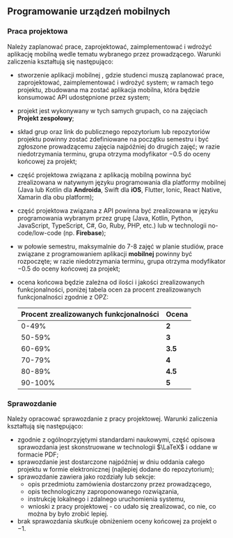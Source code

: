 ## Programowanie urządzeń mobilnych

### Praca projektowa

Należy zaplanować prace, zaprojektować, zaimplementować i wdrożyć aplikację mobilną wedle tematu wybranego przez
prowadzącego.
Warunki zaliczenia kształtują się następująco:

- stworzenie aplikacji mobilnej , gdzie studenci muszą zaplanować prace, zaprojektować, zaimplementować i wdrożyć system; 
  w ramach tego projektu, zbudowana ma zostać aplikacja mobilna, która będzie konsumować API udostępnione przez system;
- projekt jest wykonywany w tych samych grupach, co na zajęciach **Projekt zespołowy**;
- skład grup oraz link do publicznego repozytorium lub repozytoriów projektu powinny zostać zdefiniowane na początku
  semestru i być zgłoszone prowadzącemu zajęcia najpóźniej do drugich zajęć; w razie niedotrzymania terminu, grupa otrzyma modyfikator $-0.5$ do oceny końcowej za projekt;
- część projektowa związana z aplikacją mobilną powinna być zrealizowana w natywnym języku programowania dla platformy
  mobilnej (Java lub Kotlin dla **Androida**, Swift dla **iOS**, Flutter, Ionic, React Native, Xamarin dla obu
  platform);
- część projektowa związana z API powinna być zrealizowana w języku programowania wybranym przez grupę (Java, Kotlin,
  Python, JavaScript, TypeScript, C#, Go, Ruby, PHP, etc.) lub w technologii no-code/low-code  (np. **Firebase**);
- w połowie semestru, maksymalnie do 7-8 zajęć w planie studiów, prace związane z programowaniem aplikacji **mobilnej**
  powinny być rozpoczęte; w razie niedotrzymania terminu, grupa otrzyma modyfikator $-0.5$ do oceny końcowej za projekt;
- ocena końcowa będzie zależna od ilości i jakości zrealizowanych funkcjonalności, poniżej tabela ocen za procent
  zrealizowanych funkcjonalności zgodnie z OPZ:

  | Procent zrealizowanych funkcjonalności | Ocena   |
    |----------------------------------------|---------|
  | 0-49%                                  | **2**   |
  | 50-59%                                 | **3**   |
  | 60-69%                                 | **3.5** |
  | 70-79%                                 | **4**   |
  | 80-89%                                 | **4.5** |
  | 90-100%                                | **5**   |

### Sprawozdanie

Należy opracować sprawozdanie z pracy projektowej. Warunki zaliczenia kształtują się następująco:

- zgodnie z ogólnoprzyjętymi standardami naukowymi, część opisowa sprawozdania jest skonstruowane w technologii $\LaTeX$
  i oddane w formacie PDF;
- sprawozdanie jest dostarczone najpóźniej w dniu oddania całego projektu w formie elektronicznej (najlepiej dodane do
  repozytorium);
- sprawozdanie zawiera jako rozdziały lub sekcje:
    - opis przedmiotu zamówienia dostarczony przez prowadzącego,
    - opis technologiczny zaproponowanego rozwiązania,
    - instrukcję lokalnego i zdalnego uruchomienia systemu,
    - wnioski z pracy projektowej - co udało się zrealizować, co nie, co można by było zrobić lepiej.
- brak sprawozdania skutkuje obniżeniem oceny końcowej za projekt o $-1$.
